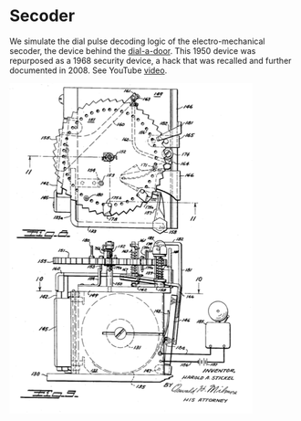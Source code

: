 Secoder
=======

We simulate the dial pulse decoding logic of the electro-mechanical secoder, the device behind the
[dial-a-door](http://c2.com/~ward/Dial-a-Door/). This 1950 device was repurposed as a 1968 security device,
a hack that was recalled and further documented in 2008. See YouTube [video](http://youtu.be/xCc4F2ulBYc).

![Secoder Patent Diagram](SELECTIVE_SIGNAL_RECEIVING_DEVICE.png)

